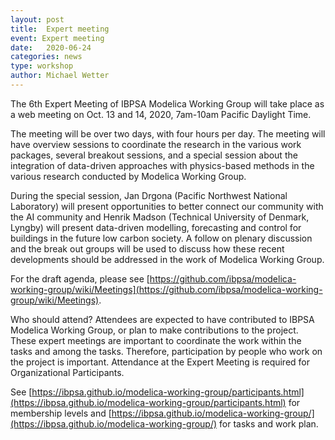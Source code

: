 ```yaml
---
layout: post
title:  Expert meeting
event: Expert meeting
date:   2020-06-24
categories: news
type: workshop
author: Michael Wetter
---
```


The 6th Expert Meeting of IBPSA Modelica Working Group will take place as a web meeting on Oct. 13 and 14, 2020, 7am-10am Pacific Daylight Time.

<!--excerpt-->

The meeting will be over two days, with four hours per day. The meeting will have overview sessions to coordinate the research in the various work packages, several breakout sessions, and a special session about the integration of data-driven approaches with physics-based methods in the various research conducted by Modelica Working Group.

During the special session, Jan Drgona (Pacific Northwest National Laboratory) will present opportunities to better connect our community with the AI community and Henrik Madson (Technical University of Denmark, Lyngby) will present data-driven modelling, forecasting and control for buildings in the future low carbon society. A follow on plenary discussion and the break out groups will be used to discuss how these recent developments should be addressed in the work of Modelica Working Group.

For the draft agenda, please see [https://github.com/ibpsa/modelica-working-group/wiki/Meetings](https://github.com/ibpsa/modelica-working-group/wiki/Meetings).

Who should attend? Attendees are expected to have contributed to IBPSA Modelica Working Group, or plan to make contributions to the project. These expert meetings are important to coordinate the work within the tasks and among the tasks. Therefore, participation by people who work on the project is important. Attendance at the Expert Meeting is required for Organizational Participants.

See [https://ibpsa.github.io/modelica-working-group/participants.html](https://ibpsa.github.io/modelica-working-group/participants.html) for membership levels and
[https://ibpsa.github.io/modelica-working-group/](https://ibpsa.github.io/modelica-working-group/) for tasks and work plan.
